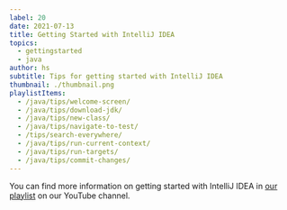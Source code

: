 ```yaml
---
label: 20
date: 2021-07-13
title: Getting Started with IntelliJ IDEA
topics:
  - gettingstarted
  - java
author: hs
subtitle: Tips for getting started with IntelliJ IDEA
thumbnail: ./thumbnail.png
playlistItems:
  - /java/tips/welcome-screen/
  - /java/tips/download-jdk/
  - /java/tips/new-class/
  - /java/tips/navigate-to-test/
  - /tips/search-everywhere/
  - /java/tips/run-current-context/
  - /java/tips/run-targets/
  - /java/tips/commit-changes/
---
```


You can find more information on getting started with IntelliJ IDEA in [our playlist](https://www.youtube.com/playlist?list=PLPZy-hmwOdEXdOtXdFzyx_XCnrF_oD2Ft) on our YouTube channel.
